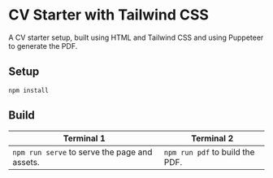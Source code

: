 # CV Starter with Tailwind CSS

A CV starter setup, built using HTML and Tailwind CSS and using Puppeteer to generate the PDF.

## Setup

`npm install`

## Build

| Terminal 1 | Terminal 2 |
|---|---|
|`npm run serve` to serve the page and assets.|`npm run pdf` to build the PDF.|

